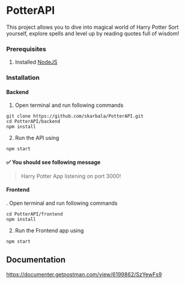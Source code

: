 # PotterAPI
This project allows you to dive into magical world of Harry Potter
Sort yourself, explore spells and level up by reading quotes full of wisdom!
### Prerequisites
1. Installed [NodeJS](https://nodejs.org/en/)

### Installation

#### Backend

1. Open terminal and run following commands
```
git clone https://github.com/skarbala/PotterAPI.git
cd PotterAPI/backend
npm install
```

2. Run the API using
```
npm start
```

#### ✅ You should see following message
 > Harry Potter App listening on port 3000!
 
#### Frontend

. Open terminal and run following commands
```
cd PotterAPI/frontend
npm install
```

2. Run the Frontend app using
```
npm start
```

## Documentation
https://documenter.getpostman.com/view/6199862/SzYewFs9
